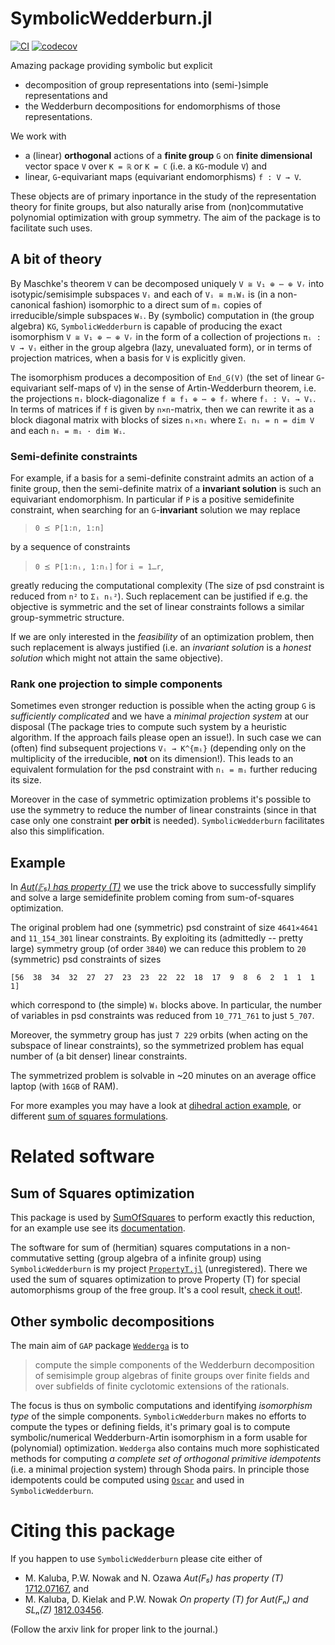 # SymbolicWedderburn.jl
[![CI](https://github.com/kalmarek/SymbolicWedderburn.jl/workflows/CI/badge.svg?branch=master)](https://github.com/kalmarek/SymbolicWedderburn.jl/actions)
[![codecov](https://codecov.io/gh/kalmarek/SymbolicWedderburn.jl/branch/master/graph/badge.svg)](https://codecov.io/gh/kalmarek/SymbolicWedderburn.jl)

Amazing package providing symbolic but explicit
* decomposition of group representations into (semi-)simple representations and
* the Wedderburn decompositions for endomorphisms of those representations.

We work with
* a (linear) **orthogonal** actions of a **finite group** `G` on **finite dimensional** vector space `V` over `K = ℝ` or `K = ℂ` (i.e. a `KG`-module `V`) and
* linear, `G`-equivariant maps (equivariant endomorphisms) `f : V → V`.

These objects are of primary inportance in the study of the representation theory for finite groups, but also naturally arise from (non)commutative polynomial optimization with group symmetry. The aim of the package is to facilitate such uses.

## A bit of theory
By Maschke's theorem `V` can be decomposed uniquely `V ≅ V₁ ⊕ ⋯ ⊕ Vᵣ` into isotypic/semisimple subspaces `Vᵢ` and each of `Vᵢ ≅ mᵢWᵢ` is (in a non-canonical fashion) isomorphic to a direct sum of `mᵢ` copies of irreducible/simple subspaces `Wᵢ`. By (symbolic) computation in (the group algebra) `KG`, `SymbolicWedderburn` is capable of producing the exact isomorphism `V ≅ V₁ ⊕ ⋯ ⊕ Vᵣ` in the form of a collection of projections `πᵢ : V → Vᵢ` either in the group algebra (lazy, unevaluated form), or in terms of projection matrices, when a basis for `V` is explicitly given.

The isomorphism produces a decomposition of `End_G(V)` (the set of linear `G`-equivariant self-maps of `V`) in the sense of Artin-Wedderburn theorem, i.e. the projections `πᵢ` block-diagonalize `f ≅ f₁ ⊕ ⋯ ⊕ fᵣ` where `fᵢ : Vᵢ → Vᵢ`. In terms of matrices if `f` is given by `n×n`-matrix, then we can rewrite it as a block diagonal matrix with blocks of sizes `nᵢ×nᵢ` where `Σᵢ nᵢ = n = dim V` and each `nᵢ = mᵢ · dim Wᵢ`.

### Semi-definite constraints
For example, if a basis for a semi-definite constraint admits an action of a finite group, then the semi-definite matrix of a **invariant solution** is such an equivariant endomorphism.
In particular if `P` is a positive semidefinite constraint, when searching for an `G`-**invariant** solution we may replace
> `0 ⪯ P[1:n, 1:n]`

by a sequence of constraints

> `0 ⪯ P[1:nᵢ, 1:nᵢ]` for `i = 1…r`,

greatly reducing the computational complexity (The size of psd constraint is reduced from `n²` to `Σᵢ nᵢ²`). Such replacement can be justified if e.g. the objective is symmetric and the set of linear constraints follows a similar group-symmetric structure.

If we are only interested in the _feasibility_ of an optimization problem, then such replacement is always justified (i.e. an _invariant solution_ is a _honest solution_ which might not attain the same objective).

### Rank one projection to simple components

Sometimes even stronger reduction is possible when the acting group `G` is _sufficiently complicated_ and we have a _minimal projection system_ at our disposal (The package tries to compute such system by a heuristic algorithm. If the approach fails please open an issue!). In such case we can (often) find subsequent projections `Vᵢ → K^{mᵢ}` (depending only on the multiplicity of the irreducible, **not** on its dimension!). This leads to an equivalent formulation for the psd constraint with `nᵢ = mᵢ` further reducing its size.

Moreover in the case of symmetric optimization problems it's possible to use the symmetry to reduce the number of linear constraints (since in that case only one constraint **per orbit** is needed). `SymbolicWedderburn` facilitates also this simplification.

## Example

In [_Aut(𝔽₅) has property (T)_](https://arxiv.org/abs/1712.07167) we use the trick above to successfully simplify and solve a large semidefinite problem coming from sum-of-squares optimization.

The original problem had one (symmetric) psd constraint of size `4641×4641` and `11_154_301` linear constraints. By exploiting its (admittedly -- pretty large) symmetry group (of order `3840`) we can reduce this problem to `20` (symmetric) psd constraints of sizes
```
[56  38  34  32  27  27  23  23  22  22  18  17  9  8  6  2  1  1  1  1]
```
which correspond to (the simple) `Wᵢ` blocks above. In particular, the number of variables in psd constraints was reduced from `10_771_761` to just `5_707`.

Moreover, the symmetry group has just `7 229` orbits (when acting on the subspace of linear constraints), so the symmetrized problem has equal number of (a bit denser) linear constraints.

The symmetrized problem is solvable in ~20 minutes on an average office laptop (with `16GB` of RAM).

For more examples you may have a look at [dihedral action example](https://github.com/kalmarek/SymbolicWedderburn.jl/blob/master/examples/ex_robinson_form.jl), or different [sum of squares formulations](https://github.com/kalmarek/SymbolicWedderburn.jl/blob/master/examples/sos_problem.jl).
# Related software

## Sum of Squares optimization
This package is used by [SumOfSquares](https://github.com/jump-dev/SumOfSquares.jl) to perform exactly this reduction, for an example use see its [documentation](https://jump.dev/SumOfSquares.jl/latest/generated/Symmetry/dihedral_symmetry_of_the_robinson_form/).

The software for sum of (hermitian) squares computations in a non-commutative setting (group algebra of a infinite group) using `SymbolicWedderburn` is my project [`PropertyT.jl`](https://github.com/kalmarek/PropertyT.jl/) (unregistered). There we used the sum of squares optimization to prove Property (T) for special automorphisms group of the free group. It's a cool result, [check it out!](https://annals.math.princeton.edu/2021/193-2/p03).

## Other symbolic decompositions
The main aim of `GAP` package [`Wedderga`](https://www.gap-system.org/Manuals/pkg/wedderga/doc/chap0.html) is to

> compute the simple components of the Wedderburn decomposition of semisimple group algebras of finite groups over finite fields and over subfields of finite cyclotomic extensions of the rationals.

The focus is thus on symbolic computations and identifying _isomorphism type_ of the simple components.
`SymbolicWedderburn` makes no efforts to compute the types or defining fields,
it's primary goal is to compute symbolic/numerical Wedderburn-Artin isomorphism in a form usable for (polynomial) optimization. `Wedderga` also contains much more sophisticated methods for computing _a complete set of orthogonal primitive idempotents_ (i.e. a minimal projection system) through Shoda pairs.
In principle those idempotents could be computed using [`Oscar`](https://github.com/oscar-system/Oscar.jl) and used in `SymbolicWedderburn`.

# Citing this package
If you happen to use `SymbolicWedderburn` please cite either of
* M. Kaluba, P.W. Nowak and N. Ozawa *$Aut(F₅)$ has property (T)* [1712.07167](https://arxiv.org/abs/1712.07167), and
* M. Kaluba, D. Kielak and P.W. Nowak *On property (T) for $Aut(Fₙ)$ and $SLₙ(Z)$* [1812.03456](https://arxiv.org/abs/1812.03456).

(Follow the arxiv link for proper link to the journal.)
